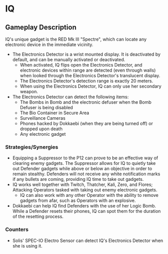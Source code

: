 # IQ

## Gameplay Description

IQ's unique gadget is the RED Mk III "Spectre", which can locate any electronic device in the immediate vicinity.

- The Electronics Detector is a wrist mounted display. It is deactivated by default, and can be manually activated or deactivated.
  - When activated, IQ flips open the Electronics Detector, and electronic devices within range are detected (even through walls) when looked through the Electronics Detector's translucent display.
  - The Electronics Detector's detection range is exactly 20 meters.
  - When using the Electronics Detector, IQ can only use her secondary weapon.
- The Electronics Detector can detect the following items:
  - The Bombs in Bomb and the electronic defuser when the Bomb Defuser is being disabled
  - The Bio Container in Secure Area
  - Surveillance Cameras
  - Phones hacked by Dokkaebi (when they are being turned off) or dropped upon death
  - Any electronic gadget

### Strategies/Synergies

- Equipping a Suppressor to the P12 can prove to be an effective way of clearing enemy gadgets. The Suppressor allows for IQ to quietly take out Defender gadgets while above or below an objective in order to remain stealthy. Defenders will not receive any white notification marks if any bullets are coming, providing IQ time to take out gadgets.
- IQ works well together with Twitch, Thatcher, Kali, Zero, and Flores; Attacking Operators tasked with taking out enemy electronic gadgets.
  - IQ can also work with any other Operator with the ability to remove gadgets from afar, such as Operators with an explosive.
- Dokkaebi can help IQ find Defenders with the use of her Logic Bomb. While a Defender resets their phones, IQ can spot them for the duration of the resetting process.

### Counters

- Solis' SPEC-IO Electro Sensor can detect IQ's Electronics Detector when she is using it.
